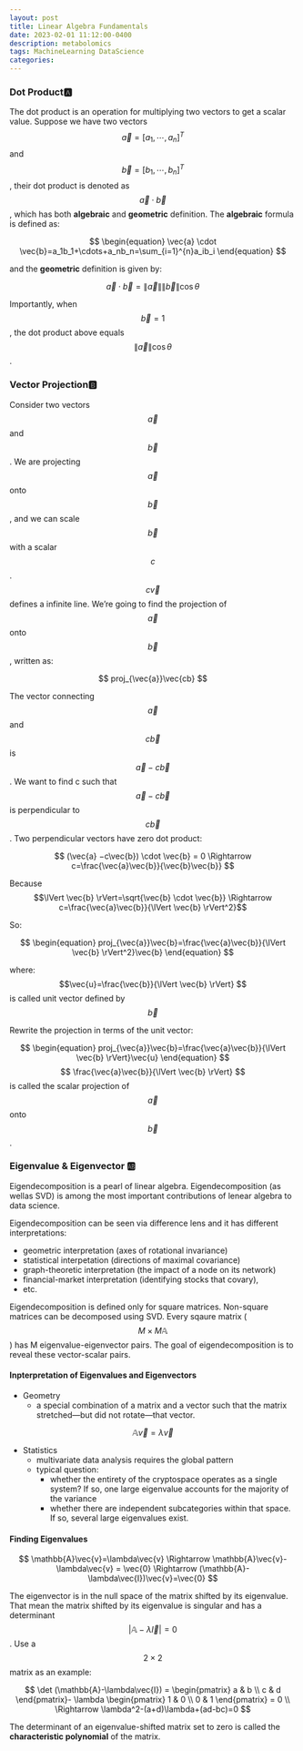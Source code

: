 ```yaml
---
layout: post
title: Linear Algebra Fundamentals
date: 2023-02-01 11:12:00-0400
description: metabolomics
tags: MachineLearning DataScience
categories: 
---
```


### Dot Product🅰️
The dot product is an operation for multiplying two vectors to get a scalar value. Suppose we have two vectors $$\vec{a}=[a_1,\cdots,a_n]^T$$ and $$\vec{b}=[b_1,\cdots,b_n]^T$$, their dot product is denoted as $$\vec{a}\cdot\vec{b}$$, which has both **algebraic** and **geometric** definition. The **algebraic** formula is defined as:

$$
\begin{equation}
\vec{a} \cdot \vec{b}=a_1b_1+\cdots+a_nb_n=\sum_{i=1}^{n}a_ib_i
\end{equation}
$$

and the **geometric** definition is given by:

$$
\begin{equation}
\vec{a} \cdot \vec{b}=\lVert \vec{a} \rVert \lVert \vec{b} \rVert\cos\theta
\end{equation}
$$


Importantly, when $$\vec{b}=1$$, the dot product above equals $$\lVert \vec{a} \rVert \cos\theta $$.


### Vector Projection🅱️
Consider two vectors $$\vec{a}$$ and $$\vec{b}$$. We are projecting $$\vec{a}$$ onto $$\vec{b}$$, and we can scale $$\vec{b}$$ with a scalar $$c$$. $$c\vec{v}$$ defines a infinite line. We’re going to find the projection of $$\vec{a}$$ onto $$\vec{b}$$, written as:


$$
proj_{\vec{a}}\vec{cb}
$$


The vector connecting $$\vec{a}$$ and $$c\vec{b}$$ is $$\vec{a} −c\vec{b}$$. We want to find c such that $$\vec{a} −c\vec{b}$$ is perpendicular to $$c\vec{b}$$. Two perpendicular vectors have zero dot product:  

$$
(\vec{a} −c\vec{b}) \cdot \vec{b} = 0 \Rightarrow 
c=\frac{\vec{a}\vec{b}}{\vec{b}\vec{b}}
$$

Because $$\lVert \vec{b} \rVert=\sqrt{\vec{b} \cdot \vec{b}} \Rightarrow c=\frac{\vec{a}\vec{b}}{\lVert \vec{b} \rVert^2}$$

So:

$$
\begin{equation}
    proj_{\vec{a}}\vec{b}=\frac{\vec{a}\vec{b}}{\lVert \vec{b} \rVert^2}\vec{b}
\end{equation}
$$

where: $$\vec{u}=\frac{\vec{b}}{\lVert \vec{b} \rVert} $$ is called unit vector defined by $$ \vec{b} $$

Rewrite the projection in terms of the unit vector:

$$
\begin{equation}
    proj_{\vec{a}}\vec{b}=\frac{\vec{a}\vec{b}}{\lVert \vec{b} \rVert}\vec{u}
\end{equation}
$$$$ \frac{\vec{a}\vec{b}}{\lVert \vec{b} \rVert} $$ is called the scalar projection of $$ \vec{a} $$ onto $$ \vec{b} $$.


### Eigenvalue & Eigenvector 🆎

Eigendecomposition is a pearl of linear algebra. Eigendecomposition (as wellas SVD) is among the most important contributions of lenear algebra to data science. <br>

Eigendecomposition can be seen via difference lens and it has different interpretations:
-  geometric interpretation (axes of rotational invariance)
-  statistical interpetation (directions of maximal covariance)
-  graph-theoretic interpretation (the impact of a node on its network)
-  financial-market interpretation (identifying stocks that covary), 
-  etc.

Eigendecomposition is defined only for square matrices. Non-square matrices can be decomposed using SVD. Every sqaure matrix ($$ M \times M \mathbb{A} $$) has M eigenvalue-eigenvector pairs. The goal of eigendecomposition is to reveal these vector-scalar pairs. <br>

#### Inpterpretation of Eigenvalues and Eigenvectors
- Geometry
  - a special combination of a matrix and a vector such that the matrix stretched—but did not rotate—that vector.
  
$$\mathbb{A}\vec{v}=\lambda\vec{v}$$

- Statistics
  -  multivariate data analysis requires the global pattern
  -  typical question: 
     - whether the entirety of the cryptospace operates as a single system? If so, one large eigenvalue accounts for the majority of the variance
     - whether there are independent subcategories within that space. If so, several large eigenvalues exist.

#### Finding Eigenvalues

$$
\mathbb{A}\vec{v}=\lambda\vec{v} \Rightarrow 
\mathbb{A}\vec{v}-\lambda\vec{v} = \vec{0} \Rightarrow 
(\mathbb{A}-\lambda\vec{I})\vec{v}=\vec{0}
$$

The eigenvector is in the null space of the matrix shifted by its eigenvalue. That mean the matrix shifted by its eigenvalue is singular and has a determinant $$ |\mathbb{A}-\lambda\vec{I}|=0 $$. Use a $$2 \times 2 $$ matrix as an example: 

$$
\det (\mathbb{A}-\lambda\vec{I}) =
\begin{pmatrix}
a & b \\
c & d 
\end{pmatrix}-
\lambda
\begin{pmatrix}
1 & 0 \\
0 & 1 
\end{pmatrix} = 0 \\
\Rightarrow
\lambda^2-(a+d)\lambda+(ad-bc)=0
$$

The determinant of an eigenvalue-shifted matrix set to zero is called the **characteristic polynomial** of the matrix.